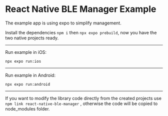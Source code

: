 # React Native BLE Manager Example
The example app is using expo to simplify management. 

Install the dependencies `npm i` then `npx expo prebuild`, now you have the two native projects ready.

---

Run example in iOS:

`npx expo run:ios`

---

Run example in Android:

`npx expo run:android`

---

If you want to modify the library code directly from the created projects use `npm link react-native-ble-manager` , otherwise the code will be copied to node_modules folder.